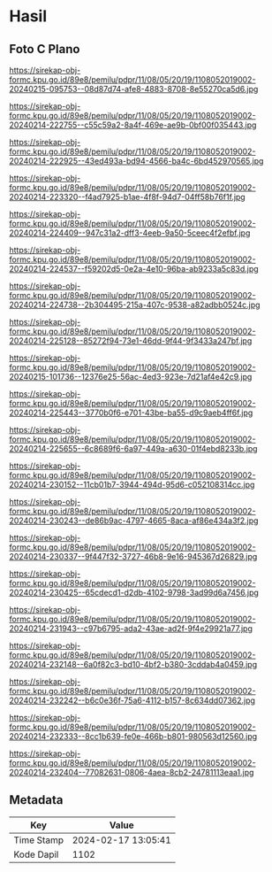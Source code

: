 # Hasil

## Foto C Plano

https://sirekap-obj-formc.kpu.go.id/89e8/pemilu/pdpr/11/08/05/20/19/1108052019002-20240215-095753--08d87d74-afe8-4883-8708-8e55270ca5d6.jpg

https://sirekap-obj-formc.kpu.go.id/89e8/pemilu/pdpr/11/08/05/20/19/1108052019002-20240214-222755--c55c59a2-8a4f-469e-ae9b-0bf00f035443.jpg

https://sirekap-obj-formc.kpu.go.id/89e8/pemilu/pdpr/11/08/05/20/19/1108052019002-20240214-222925--43ed493a-bd94-4566-ba4c-6bd452970565.jpg

https://sirekap-obj-formc.kpu.go.id/89e8/pemilu/pdpr/11/08/05/20/19/1108052019002-20240214-223320--f4ad7925-b1ae-4f8f-94d7-04ff58b76f1f.jpg

https://sirekap-obj-formc.kpu.go.id/89e8/pemilu/pdpr/11/08/05/20/19/1108052019002-20240214-224409--947c31a2-dff3-4eeb-9a50-5ceec4f2efbf.jpg

https://sirekap-obj-formc.kpu.go.id/89e8/pemilu/pdpr/11/08/05/20/19/1108052019002-20240214-224537--f59202d5-0e2a-4e10-96ba-ab9233a5c83d.jpg

https://sirekap-obj-formc.kpu.go.id/89e8/pemilu/pdpr/11/08/05/20/19/1108052019002-20240214-224738--2b304495-215a-407c-9538-a82adbb0524c.jpg

https://sirekap-obj-formc.kpu.go.id/89e8/pemilu/pdpr/11/08/05/20/19/1108052019002-20240214-225128--85272f94-73e1-46dd-9f44-9f3433a247bf.jpg

https://sirekap-obj-formc.kpu.go.id/89e8/pemilu/pdpr/11/08/05/20/19/1108052019002-20240215-101736--12376e25-56ac-4ed3-923e-7d21af4e42c9.jpg

https://sirekap-obj-formc.kpu.go.id/89e8/pemilu/pdpr/11/08/05/20/19/1108052019002-20240214-225443--3770b0f6-e701-43be-ba55-d9c9aeb4ff6f.jpg

https://sirekap-obj-formc.kpu.go.id/89e8/pemilu/pdpr/11/08/05/20/19/1108052019002-20240214-225655--6c8689f6-6a97-449a-a630-01f4ebd8233b.jpg

https://sirekap-obj-formc.kpu.go.id/89e8/pemilu/pdpr/11/08/05/20/19/1108052019002-20240214-230152--11cb01b7-3944-494d-95d6-c052108314cc.jpg

https://sirekap-obj-formc.kpu.go.id/89e8/pemilu/pdpr/11/08/05/20/19/1108052019002-20240214-230243--de86b9ac-4797-4665-8aca-af86e434a3f2.jpg

https://sirekap-obj-formc.kpu.go.id/89e8/pemilu/pdpr/11/08/05/20/19/1108052019002-20240214-230337--9f447f32-3727-46b8-9e16-945367d26829.jpg

https://sirekap-obj-formc.kpu.go.id/89e8/pemilu/pdpr/11/08/05/20/19/1108052019002-20240214-230425--65cdecd1-d2db-4102-9798-3ad99d6a7456.jpg

https://sirekap-obj-formc.kpu.go.id/89e8/pemilu/pdpr/11/08/05/20/19/1108052019002-20240214-231943--c97b6795-ada2-43ae-ad2f-9f4e29921a77.jpg

https://sirekap-obj-formc.kpu.go.id/89e8/pemilu/pdpr/11/08/05/20/19/1108052019002-20240214-232148--6a0f82c3-bd10-4bf2-b380-3cddab4a0459.jpg

https://sirekap-obj-formc.kpu.go.id/89e8/pemilu/pdpr/11/08/05/20/19/1108052019002-20240214-232242--b6c0e36f-75a6-4112-b157-8c634dd07362.jpg

https://sirekap-obj-formc.kpu.go.id/89e8/pemilu/pdpr/11/08/05/20/19/1108052019002-20240214-232333--8cc1b639-fe0e-466b-b801-980563d12560.jpg

https://sirekap-obj-formc.kpu.go.id/89e8/pemilu/pdpr/11/08/05/20/19/1108052019002-20240214-232404--77082631-0806-4aea-8cb2-24781113eaa1.jpg


## Metadata

| Key        | Value               |
| ---------- | ------------------- |
| Time Stamp | 2024-02-17 13:05:41 |
| Kode Dapil | 1102                |



